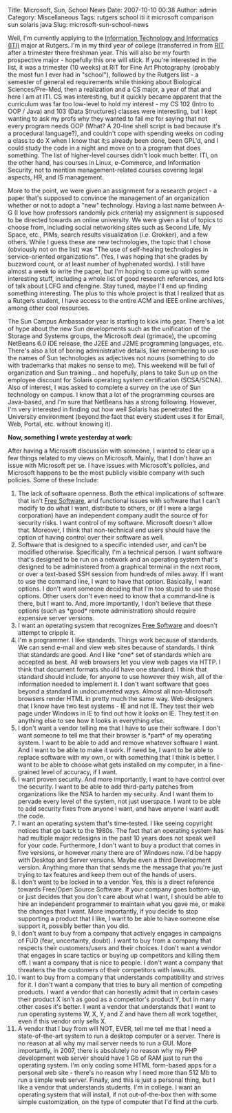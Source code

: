 Title: Microsoft, Sun, School News
Date: 2007-10-10 00:38
Author: admin
Category: Miscellaneous
Tags: rutgers school iti it microsoft comparison sun solaris java
Slug: microsoft-sun-school-news

Well, I'm currently applying to the [Information Technology and
Informatics
(ITI)](http://www.scils.rutgers.edu/information-technology-and-informatics-major/program-information.html)
major at Rutgers. I'm in my third year of college (transferred in from
[RIT](http://www.rit.edu) after a trimester there freshman year. This
will also be my fourth prospective major - hopefully this one will
stick. If you're interested in the list, it was a trimester (10 weeks)
at RIT for Fine Art Photography (probably the most fun I ever had in
"school"), followed by the Rutgers list - a semester of general ed
requirements while thinking about Biological Sciences/Pre-Med, then a
realization and a CS major, a year of that and here I am at ITI. CS was
interesting, but it quickly became apparent that the curriculum was far
too low-level to hold my interest - my CS 102 (Intro to OOP / Java) and
103 (Data Structures) classes were interesting, but I kept wanting to
ask my profs why they wanted to fail me for saying that not every
program needs OOP (What? A 20-line shell script is bad because it's a
procedural language?), and couldn't cope with spending weeks on coding a
class to do X when I know that it;s already been done, been GPL'd, and I
could study the code in a night and move on to a program that does
something. The list of higher-level courses didn't look much better.
ITI, on the other hand, has courses in Linux, e-Commerce, and
Information Security, not to mention management-related courses covering
legal aspects, HR, and IS management.

More to the point, we were given an assignment for a research project -
a paper that's supposed to convince the management of an organization
whether or not to adopt a "new" technology. Having a last name between
A-G (I love how professors randomly pick criteria) my assignment is
supposed to be directed towards an online university. We were given a
list of topics to choose from, including social networking sites such as
Second Life, My Space, etc., PIMs, search results visualization (i.e.
Grokker), and a few others. While I guess these are new technologies,
the topic that I chose (obviously not on the list) was "The use of
self-healing technologies in service-oriented organizations". (Yes, I
was hoping that she grades by buzzword count, or at least number of
hyphenated words). I still have almost a week to write the paper, but
I'm hoping to come up with some interesting stuff, including a whole
list of good research references, and lots of talk about LCFG and
cfengine. Stay tuned, maybe I'll end up finding something interesting.
The plus to this whole project is that I realized that as a Rutgers
student, I have access to the entire ACM and IEEE online archives, among
other cool resources.

The Sun Campus Ambassador year is starting to kick into gear. There's a
lot of hype about the new Sun developments such as the unification of
the Storage and Systems groups, the Microsoft deal (grimace), the
upcoming NetBeans 6.0 IDE release, the J2EE and J2ME programming
languages, etc. There's also a lot of boring administrative details,
like remembering to use the names of Sun technologies as adjectives not
nouns (something to do with trademarks that makes no sense to me). This
weekend will be full of organization and Sun training... and hopefully,
plans to take Sun up on the employee discount for Solaris operating
system certification (SCSA/SCNA). Also of interest, I was asked to
complete a survey on the use of Sun technology on campus. I know that a
lot of the programming courses are Java-based, and I'm sure that
NetBeans has a strong following. However, I'm very interested in finding
out how well Solaris has penetrated the University environment (beyond
the fact that every student uses it for Email, Web, Portal, etc. without
knowing it).

**Now, something I wrote yesterday at work:**

After having a Microsoft discussion with someone, I wanted to clear up
a few things related to my views on Microsoft. Mainly, that I don't have
an issue with Microsoft per se. I have issues with Microsoft's
policies, and Microsoft happens to be the most publicly visible company with such
policies. Some of these Include:

1.  The lack of software openness. Both the ethical implications of
   software that isn't [Free Software](http://www.fsf.org), and
   functional issues with software that I can't modify to do what I
    want, distribute to others, or (if I were a large corporation) have an
   independent company audit the source of for security risks. I want
   control of my software. Microsoft doesn't allow that. Moreover, I
    think
   that non-technical end users should have the option of having
    control
   over their software as well.
2.  Software that is designed to a specific intended user, and can't be
   modified otherwise. Specifically, I'm a technical person. I want
   software that's designed to be run on a network and an operating
    system
   that's designed to be administered from a graphical terminal in the
    next
   room, or over a text-based SSH session from hundreds of miles away.
    If I
   want to use the command line, I want to have that option. Basically,
    I
   want options. I don't want someone deciding that I'm too stupid to
    use
   those options. Other users don't even need to know that a
    command-line
   is there, but I want to. And, more importantly, I don't believe
    that
   these options (such as \*good\* remote administration) should
    require
   expensive server versions.
3.  I want an operating system that recognizes [Free
    Software](http://www.fsf.org) and doesn't attempt to
   cripple it.
4.  I'm a programmer. I like standards. Things work because of
    standards.
   We can send e-mail and view web sites because of standards. I think
    that
   standards are good. And I like \*one\* set of standards which are
    accepted
   as best. All web browsers let you view web pages via HTTP. I think
    that
   document formats should have one standard. I think that standard
    should
   include, for anyone to use however they wish, all of the
    information
   needed to implement it. I don't want software that goes beyond a
   standard in undocumented ways. Almost all non-Microsoft browsers
    render
   HTML in pretty much the same way. Web designers that I know have
    two
   test systems - IE and not IE. They test their web page under Windows
    in
   IE to find out how it looks on IE. They test it on anything else to
    see
   how it looks in everything else.
5.  I don't want a vendor telling me that I have to use their software.
    I
   don't want someone to tell me that their browser is \*part\* of my
   operating system. I want to be able to add and remove whatever
    software
   I want. And I want to be able to make it work. If need be, I want to
    be
   able to replace software with my own, or with something that I think
    is
   better. I want to be able to choose what gets installed on my
    computer,
   in a fine-grained level of accuracy, if I want.
6.  I want proven security. And more importantly, I want to have
    control
   over the security. I want to be able to add third-party patches
    from
   organizations like the NSA to harden my security. And I want them
    to
   pervade every level of the system, not just userspace. I want to be
    able
   to add security fixes from anyone I want, and have anyone I want
    audit
   the code.
7.  I want an operating system that's time-tested. I like seeing
   copyright notices that go back to the 1980s. The fact that an
    operating
   system has had multiple major redesigns in the past 10 years does
    not
   speak well for your code. Furthermore, I don't want to buy a
    product
   that comes in five versions, or however many there are of Windows
    now.
   I'd be happy with Desktop and Server versions. Maybe even a third
   Development version. Anything more than that sends me the message
    that
   you're just trying to tax features and keep them out of the hands of
    users.
8.  I don't want to be locked in to a vendor. Yes, this is a direct
   reference towards Free/Open Source Software. If your company goes
   bottom-up, or just decides that you don't care about what I want, I
   should be able to hire an independent programmer to maintain what
    you
   gave me, or make the changes that I want. More importantly, if you
   decide to stop supporting a product that I like, I want to be able
    to
   have someone else support it, possibly better than you did.
9.  I don't want to buy from a company that actively engages in
    campaigns
   of FUD (fear, uncertainty, doubt). I want to buy from a company
    that
   respects their customers/users and their choices. I don't want a
    vendor
   that engages in scare tactics or buying up competitors and killing
    them
   off. I want a company that is nice to people. I don't want a
    company
   that threatens the the customers of their competitors with lawsuits.
10. I want to buy from a company that understands compatibility and
   strives for it. I don't want a company that tries to bury all
    mention of
   competing products. I want a vendor that can honestly admit that in
   certain cases their product X isn't as good as a competitor's
    product Y,
   but in many other cases it's better. I want a vendor that
    understands
   that I want to run operating systems W, X, Y, and Z and have them
    all
   work together, even if this vendor only sells X.
11. A vendor that I buy from will NOT, EVER, tell me tell me that I
    need
   a state-of-the-art system to run a desktop computer or a server.
    There
   is no reason at all why my mail server needs to run a GUI. More
   importantly, in 2007, there is absolutely no reason why my PHP
   development web server should have 1 Gb of RAM just to run the
    operating
   system. I'm only coding some HTML form-based apps for a personal
    web
   site - there's no reason why I need more than 512 Mb to run a simple
    web
   server. Finally, and this is just a personal thing, but I like a
    vendor
   that understands students. I'm in college. I want an operating
    system
   that will install, if not out-of-the-box then with some simple
   customization, on the type of computer that I'd find at the curb.


